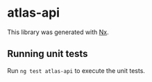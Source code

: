 # atlas-api

This library was generated with [Nx](https://nx.dev).

## Running unit tests

Run `ng test atlas-api` to execute the unit tests.
